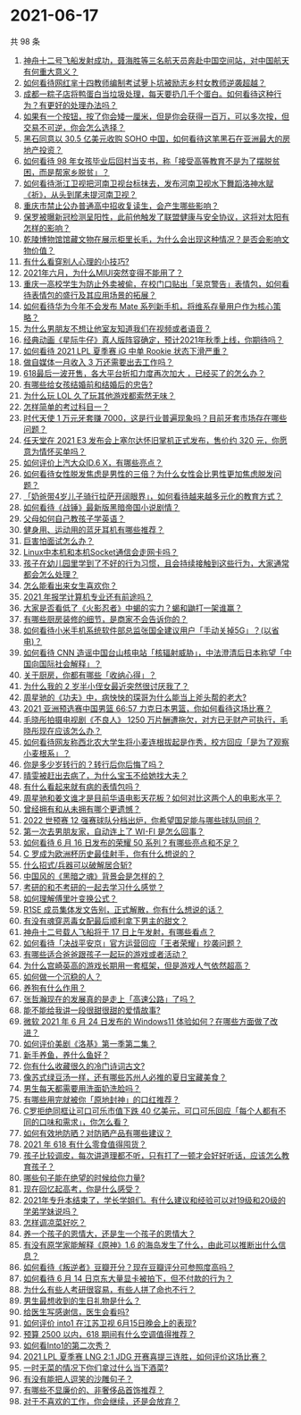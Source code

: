 # 2021-06-17

共 98 条

<!-- BEGIN -->
<!-- 最后更新时间 Thu Jun 17 2021 11:05:49 GMT+0800 (China Standard Time) -->

1. [神舟十二号飞船发射成功，聂海胜等三名航天员奔赴中国空间站，对中国航天有何重大意义？](https://www.zhihu.com/question/465393063)
2. [如何看待网红芈十四教师编制考试萝卜坑被励志乡村女教师逆袭超越？](https://www.zhihu.com/question/465163742)
3. [成都一粽子店将鸭蛋白当垃圾处理，每天要扔几千个蛋白。如何看待这种行为？有更好的处理办法吗？](https://www.zhihu.com/question/464471406)
4. [如果有一个按钮，按了你会矮一厘米，但是你会获得一百万，可以多次按，但交易不可逆，你会怎么选择？](https://www.zhihu.com/question/367519449)
5. [黑石同意以 30.5 亿美元收购 SOHO
   中国，如何看待这笔黑石在亚洲最大的房地产投资？](https://www.zhihu.com/question/465393675)
6. [如何看待 98
   年女孩毕业后回村当支书，称「接受高等教育不是为了摆脱贫困，而是帮家乡脱贫」？](https://www.zhihu.com/question/465207940)
7. [如何看待浙江卫视把河南卫视台标抹去，发布河南卫视水下舞蹈洛神水赋《祈》，从头到尾未提河南卫视？](https://www.zhihu.com/question/465063765)
8. [重庆市禁止公办普通高中招收复读生，会产生哪些影响？](https://www.zhihu.com/question/465388410)
9. [保罗被曝新冠检测呈阳性，此前他触发了联盟健康与安全协议，这将对太阳有怎样的影响？](https://www.zhihu.com/question/465408333)
10. [乾陵博物馆馆藏文物在展示柜里长毛，为什么会出现这种情况？是否会影响文物价值？](https://www.zhihu.com/question/465179682)
11. [有什么看穿别人心理的小技巧?](https://www.zhihu.com/question/349419279)
12. [2021年六月，为什么MIUI突然变得不能用了？](https://www.zhihu.com/question/464439883)
13. [重庆一高校学生为防止外卖被偷，在校门口贴出「吴京警告」表情包，如何看待表情包的盛行及其应用场景的拓展？](https://www.zhihu.com/question/465131961)
14. [如何看待华为今年不会发布 Mate
    系列新手机，将维系存量用户作为核心策略？](https://www.zhihu.com/question/465383357)
15. [为什么男朋友不想让他室友知道我们在视频或者语音？](https://www.zhihu.com/question/465047050)
16. [经典动画《星际牛仔》真人版阵容确定，预计2021年秋季上线，你期待吗？](https://www.zhihu.com/question/464080191)
17. [如何看待 2021 LPL 夏季赛 iG 中单 Rookie
    状态下滑严重？](https://www.zhihu.com/question/465030839)
18. [做自媒体一月收入 3 万还需要出去工作吗？](https://www.zhihu.com/question/457544338)
19. [618最后一波开售，各大平台折扣力度再次加大
    ，已经买了的怎么办？](https://www.zhihu.com/question/465206197)
20. [有哪些给女孩结婚前和结婚后的忠告?](https://www.zhihu.com/question/403004506)
21. [为什么玩 LOL 久了玩其他游戏都索然无味？](https://www.zhihu.com/question/462644970)
22. [怎样简单的考过科目一？](https://www.zhihu.com/question/295927949)
23. [时代天使 1 万元牙套赚
    7000，这是行业普遍现象吗？目前牙套市场存在哪些问题？](https://www.zhihu.com/question/465348950)
24. [任天堂在 2021 E3 发布会上塞尔达怀旧掌机正式发布，售价约 320
    元，你愿意为情怀买单吗？](https://www.zhihu.com/question/465289380)
25. [如何评价上汽大众ID.6 X，有哪些亮点？](https://www.zhihu.com/question/465357096)
26. [如何看待女性脱发焦虑是男性的三倍？为什么女性会比男性更加焦虑脱发问题？](https://www.zhihu.com/question/465383951)
27. [「奶爸带4岁儿子骑行拉萨开阔眼界」，如何看待越来越多元化的教育方式？](https://www.zhihu.com/question/465083425)
28. [如何看待《战锤》最新版黑暗帝国小说剧情？](https://www.zhihu.com/question/462535625)
29. [父母如何自己教孩子学英语？](https://www.zhihu.com/question/34012296)
30. [健身用、运动用的蓝牙耳机有哪些推荐？](https://www.zhihu.com/question/43456110)
31. [巨害怕面试怎么办？](https://www.zhihu.com/question/451100355)
32. [Linux中本机和本机Socket通信会走网卡吗？](https://www.zhihu.com/question/43590414)
33. [孩子在幼儿园里学到了不好的行为习惯，且会持续接触到这些行为，大家通常都会怎么处理？](https://www.zhihu.com/question/460615230)
34. [怎么能看出来女生喜欢你？](https://www.zhihu.com/question/453143428)
35. [2021 年报学计算机专业还有前途吗？](https://www.zhihu.com/question/458339006)
36. [大家是否看低了《火影忍者》中蝎的实力？蝎和鼬打一架谁赢？](https://www.zhihu.com/question/464702791)
37. [有哪些厨房装修的细节，是商家不会告诉你的？](https://www.zhihu.com/question/359436060)
38. [如何看待小米手机系统软件部总监张国全建议用户「手动关掉5G」？(以省电)？](https://www.zhihu.com/question/464463766)
39. [如何看待 CNN
    造谣中国台山核电站「核辐射威胁」，中法澄清后日本称望「中国向国际社会解释」？](https://www.zhihu.com/question/465318332)
40. [关于厨房，你都有哪些「收纳心得」？](https://www.zhihu.com/question/455509376)
41. [为什么我的 2 岁半小侄女最近突然很讨厌我了？](https://www.zhihu.com/question/464633812)
42. [周星驰的《功夫》中，病怏怏的琛哥为什么能当上斧头帮的老大?](https://www.zhihu.com/question/460071485)
43. [2021 亚洲预选赛中国男篮 66:57
    力克日本男篮，你如何看待这场比赛？](https://www.zhihu.com/question/465335366)
44. [毛晓彤拍摄电视剧《不良人》 1250
    万片酬遭拖欠，对方已无财产可执行，毛晓彤现在应该怎么办？](https://www.zhihu.com/question/465208835)
45. [如何看待网友称西北农大学生将小麦连根拔起是作秀，校方回应「是为了观察小麦根系」？](https://www.zhihu.com/question/465265604)
46. [你是多少岁转行的？转行后你后悔了吗？](https://www.zhihu.com/question/420770266)
47. [晴雯被赶出去病了，为什么宝玉不给她找大夫？](https://www.zhihu.com/question/464950110)
48. [有什么看起来就有病的表情包吗？](https://www.zhihu.com/question/459596154)
49. [周星驰和姜文谁才是目前华语电影天花板？如何对比这两个人的电影水平？](https://www.zhihu.com/question/463799369)
50. [曾经拥有和从未拥有哪个更遗憾？](https://www.zhihu.com/question/463488790)
51. [2022 世预赛 12
    强赛球队分档出炉，你希望国足能与哪些球队同组？](https://www.zhihu.com/question/465258786)
52. [第一次去男朋友家，自动连上了 WI-FI 是怎么回事？](https://www.zhihu.com/question/464961722)
53. [如何看待 6 月 16 日发布的荣耀 50
    系列？有哪些亮点和不足？](https://www.zhihu.com/question/464503288)
54. [C 罗成为欧洲杯历史最佳射手，你有什么想说的？](https://www.zhihu.com/question/465254279)
55. [什么招式/兵器可以破解居合斩?](https://www.zhihu.com/question/459599241)
56. [中国风的《黑暗之魂》背景会是怎样的？](https://www.zhihu.com/question/294505979)
57. [考研的和不考研的一起去学习什么感觉？](https://www.zhihu.com/question/454852118)
58. [如何理解傅里叶变换公式？](https://www.zhihu.com/question/19714540)
59. [R1SE 成员集体发文告别，正式解散，你有什么想说的话？](https://www.zhihu.com/question/464906683)
60. [有没有魂穿恶毒女配最后顺利拿下男主的甜文？](https://www.zhihu.com/question/445174404)
61. [神舟十二号载人飞船将于 17 日上午发射，有哪些看点？](https://www.zhihu.com/question/465272474)
62. [如何看待「决战平安京」官方运营回应「王者荣耀」抄袭问题？](https://www.zhihu.com/question/465195776)
63. [有哪些适合爸爸跟孩子一起玩的游戏或者活动？](https://www.zhihu.com/question/60498981)
64. [为什么宫崎英高的游戏长期用一套框架，但是游戏人气依然超高？](https://www.zhihu.com/question/465104881)
65. [如何做一个沉稳的人？](https://www.zhihu.com/question/298243670)
66. [养狗有什么作用？](https://www.zhihu.com/question/455659791)
67. [张哲瀚现在的发展真的是走上「高速公路」了吗？](https://www.zhihu.com/question/464776992)
68. [能不能给我讲一段很甜很甜的爱情故事?](https://www.zhihu.com/question/357604104)
69. [微软 2021 年 6 月 24 日发布的 Windows11
    体验如何？在哪些方面做了改进？](https://www.zhihu.com/question/465279770)
70. [如何评价美剧《洛基》第一季第二集？](https://www.zhihu.com/question/465306226)
71. [新手养鱼，养什么鱼好？](https://www.zhihu.com/question/425639824)
72. [你有什么收藏很久的冷门诗词古文?](https://www.zhihu.com/question/446560681)
73. [像苏式绿豆汤一样，还有哪些苏州人必推的夏日宝藏美食？](https://www.zhihu.com/question/465122287)
74. [男生每天都需要用洗面奶洗脸吗？](https://www.zhihu.com/question/463918849)
75. [有哪些用完就被你「原地封神」的口红推荐？](https://www.zhihu.com/question/464075483)
76. [C罗拒绝同框让可口可乐市值下跌 40
    亿美元，可口可乐回应「每个人都有不同的口味和需求」，你怎么看？](https://www.zhihu.com/question/465292823)
77. [如何有效地防晒？对防晒产品有哪些建议？](https://www.zhihu.com/question/20141423)
78. [2021 年 618 有什么零食值得囤货？](https://www.zhihu.com/question/459223718)
79. [孩子比较调皮，每次讲道理都不听，只有打了一顿才会好好听话，应该怎么教育孩子？](https://www.zhihu.com/question/455635806)
80. [哪些句子能在绝望的时候给你力量?](https://www.zhihu.com/question/461255650)
81. [现在回忆起高考，你是什么感受？](https://www.zhihu.com/question/279826998)
82. [2021年专升本结束了，学长学姐们。有什么建议和经验可以对19级和20级的学弟学妹说吗？](https://www.zhihu.com/question/458630742)
83. [怎样调凉菜好吃？](https://www.zhihu.com/question/352465516)
84. [养一个孩子的恩情大，还是生一个孩子的恩情大？](https://www.zhihu.com/question/344589485)
85. [有没有原学家能解释《原神》1.6
    的海岛发生了什么，由此可以推断出什么信息？](https://www.zhihu.com/question/465176624)
86. [如何看待《叛逆者》豆瓣开分？现在豆瓣评分可参照度高吗？](https://www.zhihu.com/question/465131172)
87. [如何看待 6 月 14 日京东大量显卡被拍下，但不付款的行为？](https://www.zhihu.com/question/465139496)
88. [为什么有些人考研很容易，有些人拼了命也不行？](https://www.zhihu.com/question/464366430)
89. [男生最想收到的生日礼物是什么？](https://www.zhihu.com/question/20235357)
90. [给医生写感谢信，医生会看吗?](https://www.zhihu.com/question/461215612)
91. [如何评价 into1 在江苏卫视 6月15日晚会上的表现?](https://www.zhihu.com/question/465098736)
92. [预算 2500 以内，618 期间有什么空调值得推荐？](https://www.zhihu.com/question/458511177)
93. [如何看Into1的第二次秀？](https://www.zhihu.com/question/465218190)
94. [2021 LPL 夏季赛 LNG 2:1 JDG
    开赛喜提三连胜，如何评价这场比赛？](https://www.zhihu.com/question/465178025)
95. [一时无菜的情况下你们拿过什么当下酒菜?](https://www.zhihu.com/question/441373755)
96. [有没有能把人逗笑的沙雕句子？](https://www.zhihu.com/question/465106856)
97. [有哪些不显廉价的、非奢侈品首饰推荐？](https://www.zhihu.com/question/38580281)
98. [对于不喜欢的工作，你会继续，还是会放弃？](https://www.zhihu.com/question/463097088)

<!-- END -->
